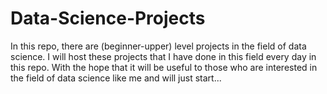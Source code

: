 # Data-Science-Projects
In this repo, there are (beginner-upper) level projects in the field of data science. I will host these projects that I have done in this field every day in this repo. With the hope that it will be useful to those who are interested in the field of data science like me and will just start... 
